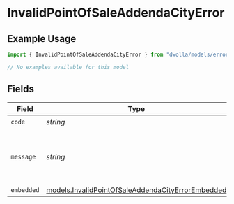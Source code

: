 # InvalidPointOfSaleAddendaCityError

## Example Usage

```typescript
import { InvalidPointOfSaleAddendaCityError } from "dwolla/models/errors";

// No examples available for this model
```

## Fields

| Field                                                                                                           | Type                                                                                                            | Required                                                                                                        | Description                                                                                                     | Example                                                                                                         |
| --------------------------------------------------------------------------------------------------------------- | --------------------------------------------------------------------------------------------------------------- | --------------------------------------------------------------------------------------------------------------- | --------------------------------------------------------------------------------------------------------------- | --------------------------------------------------------------------------------------------------------------- |
| `code`                                                                                                          | *string*                                                                                                        | :heavy_check_mark:                                                                                              | N/A                                                                                                             | ValidationError                                                                                                 |
| `message`                                                                                                       | *string*                                                                                                        | :heavy_check_mark:                                                                                              | N/A                                                                                                             | Validation error(s) present. See embedded errors list for more details.                                         |
| `embedded`                                                                                                      | [models.InvalidPointOfSaleAddendaCityErrorEmbedded](../../models/invalidpointofsaleaddendacityerrorembedded.md) | :heavy_minus_sign:                                                                                              | N/A                                                                                                             |                                                                                                                 |